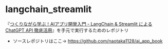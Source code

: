 # langchain_streamlit

『[つくりながら学ぶ！AIアプリ開発入門 - LangChain & Streamlit による ChatGPT API 徹底活用](https://zenn.dev/ml_bear/books/d1f060a3f166a5)』を手元で実行するためのレポジトリ
* ソースレポジトリはここ→ https://github.com/naotaka1128/ai_app_book
